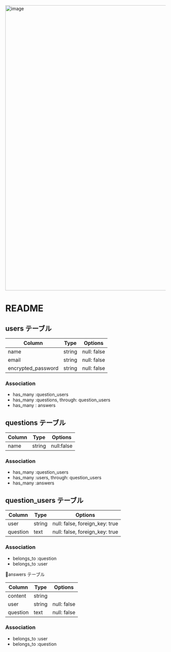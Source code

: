 
<img width="896" alt="image" src="https://user-images.githubusercontent.com/72539482/101239713-2d6b6100-372d-11eb-83ec-3b160bc508da.png">

# README

## users テーブル

| Column              | Type   | Options     |                               
| --------            | ------ | ----------- |
| name                | string | null: false |
| email               | string | null: false |
| encrypted_password  | string | null: false |

### Association
- has_many :question_users
- has_many :questions, through: question_users
- has_many : answers

## questions テーブル

| Column        | Type       | Options           |
| --------      | ------     | -----------       |
|  name         | string     | null:false        |

### Association
- has_many :question_users
- has_many :users, through: question_users
- has_many :answers


## question_users テーブル

| Column      | Type       | Options          |
| --------    | ------     | -----------      |
| user        | string     | null: false, foreign_key: true | 
| question    | text       | null: false, foreign_key: true |      

### Association
- belongs_to :question
- belongs_to :user 

:dart:answers テーブル

| Column         | Type       | Options          |
| --------       | ------     | -----------      |
| content        | string     |                  |
| user           | string     | null: false
| question       | text       | null: false     |

### Association
- belongs_to :user
- belongs_to :question 


